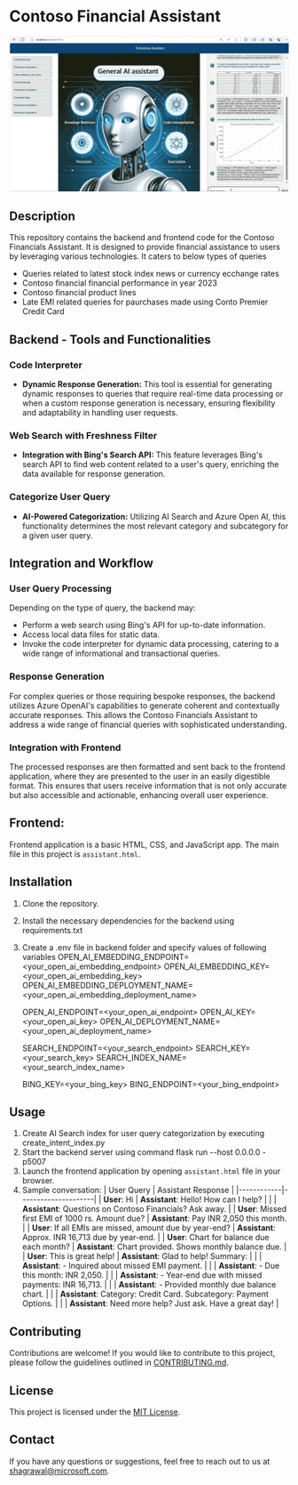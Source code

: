 # Contoso Financial Assistant

![Contoso Financials](media/ContosoFinancials.jpg)

## Description

This repository contains the backend and frontend code for the Contoso Financials Assistant. It is designed to provide financial assistance to users by leveraging various technologies. It caters to below types of queries
- Queries related to latest stock index news or currency ecchange rates
- Contoso financial financial performance in year 2023
- Contoso financial product lines
- Late EMI related queries for paurchases made using Conto Premier Credit Card 


## Backend - Tools and Functionalities

### Code Interpreter

- **Dynamic Response Generation:** This tool is essential for generating dynamic responses to queries that require real-time data processing or when a custom response generation is necessary, ensuring flexibility and adaptability in handling user requests.

### Web Search with Freshness Filter

- **Integration with Bing's Search API:** This feature leverages Bing's search API to find web content related to a user's query, enriching the data available for response generation.

### Categorize User Query

- **AI-Powered Categorization:** Utilizing AI Search and Azure Open AI, this functionality determines the most relevant category and subcategory for a given user query.


## Integration and Workflow

### User Query Processing

Depending on the type of query, the backend may:
- Perform a web search using Bing's API for up-to-date information.
- Access local data files for static data.
- Invoke the code interpreter for dynamic data processing, catering to a wide range of informational and transactional queries.

### Response Generation

For complex queries or those requiring bespoke responses, the backend utilizes Azure OpenAI's capabilities to generate coherent and contextually accurate responses. This allows the Contoso Financials Assistant to address a wide range of financial queries with sophisticated understanding.

### Integration with Frontend

The processed responses are then formatted and sent back to the frontend application, where they are presented to the user in an easily digestible format. This ensures that users receive information that is not only accurate but also accessible and actionable, enhancing overall user experience.

## Frontend: 
Frontend application is a basic HTML, CSS, and JavaScript app.
The main file in this project is `assistant.html`.

## Installation

1. Clone the repository.
2. Install the necessary dependencies for the backend using requirements.txt
3. Create a .env file in backend folder and specify values of following variables
      OPEN_AI_EMBEDDING_ENDPOINT=<your_open_ai_embedding_endpoint>
      OPEN_AI_EMBEDDING_KEY=<your_open_ai_embedding_key>
      OPEN_AI_EMBEDDING_DEPLOYMENT_NAME=<your_open_ai_embedding_deployment_name>
      
      OPEN_AI_ENDPOINT=<your_open_ai_endpoint>
      OPEN_AI_KEY=<your_open_ai_key>
      OPEN_AI_DEPLOYMENT_NAME=<your_open_ai_deployment_name>
      
      SEARCH_ENDPOINT=<your_search_endpoint>
      SEARCH_KEY=<your_search_key>
      SEARCH_INDEX_NAME=<your_search_index_name>
      
      BING_KEY=<your_bing_key>
      BING_ENDPOINT=<your_bing_endpoint>

## Usage

1. Create AI Search index for user query categorization by executing create_intent_index.py 
2. Start the backend server using command flask run --host 0.0.0.0 -p5007
3. Launch the frontend application by opening `assistant.html` file in your browser.
4. Sample conversation:
| User Query | Assistant Response |
|------------|---------------------|
| **User**: Hi | **Assistant**: Hello! How can I help? |
| | **Assistant**: Questions on Contoso Financials? Ask away. |
| **User**: Missed first EMI of 1000 rs. Amount due? | **Assistant**: Pay INR 2,050 this month. |
| **User**: If all EMIs are missed, amount due by year-end? | **Assistant**: Approx. INR 16,713 due by year-end. |
| **User**: Chart for balance due each month? | **Assistant**: Chart provided. Shows monthly balance due. |
| **User**: This is great help! | **Assistant**: Glad to help! Summary: |
| | **Assistant**: - Inquired about missed EMI payment. |
| | **Assistant**: - Due this month: INR 2,050. |
| | **Assistant**: - Year-end due with missed payments: INR 16,713. |
| | **Assistant**: - Provided monthly due balance chart. |
| | **Assistant**: Category: Credit Card. Subcategory: Payment Options. |
| | **Assistant**: Need more help? Just ask. Have a great day! |



## Contributing

Contributions are welcome! If you would like to contribute to this project, please follow the guidelines outlined in [CONTRIBUTING.md](path/to/CONTRIBUTING.md).

## License

This project is licensed under the [MIT License](path/to/LICENSE).

## Contact

If you have any questions or suggestions, feel free to reach out to us at [shagrawal@microsoft.com](mailto:shagrawal@microsoft.com).
